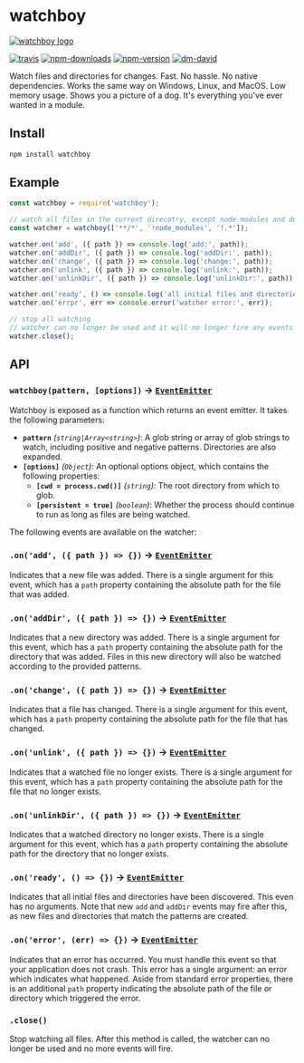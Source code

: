 # watchboy

[![watchboy logo](https://cdn.jsdelivr.net/gh/catdad-experiments/catdad-experiments-org@7005ab/watchboy/logo.jpg)](https://github.com/catdad/watchboy/)

[![travis][travis.svg]][travis.link]
[![npm-downloads][npm-downloads.svg]][npm.link]
[![npm-version][npm-version.svg]][npm.link]
[![dm-david][dm-david.svg]][dm-david.link]

[travis.svg]: https://travis-ci.com/catdad/watchboy.svg?branch=master
[travis.link]: https://travis-ci.com/catdad/watchboy
[npm-downloads.svg]: https://img.shields.io/npm/dm/watchboy.svg
[npm.link]: https://www.npmjs.com/package/watchboy
[npm-version.svg]: https://img.shields.io/npm/v/watchboy.svg
[dm-david.svg]: https://david-dm.org/catdad/watchboy.svg
[dm-david.link]: https://david-dm.org/catdad/watchboy

Watch files and directories for changes. Fast. No hassle. No native dependencies. Works the same way on Windows, Linux, and MacOS. Low memory usage. Shows you a picture of a dog. It's everything you've ever wanted in a module.

## Install

```bash
npm install watchboy
```

## Example

```javascript
const watchboy = require('watchboy');

// watch all files in the current direcotry, except node modules and dotfiles
const watcher = watchboy(['**/*', '!node_modules', '!.*']);

watcher.on('add', ({ path }) => console.log('add:', path));
watcher.on('addDir', ({ path }) => console.log('addDir:', path));
watcher.on('change', ({ path }) => console.log('change:', path));
watcher.on('unlink', ({ path }) => console.log('unlink:', path));
watcher.on('unlinkDir', ({ path }) => console.log('unlinkDir:', path));

watcher.on('ready', () => console.log('all initial files and directories found'));
watcher.on('errpr', err => console.error('watcher error:', err));

// stop all watching
// watcher can no longer be used and it will no longer fire any events
watcher.close();
```

## API

### `watchboy(pattern, [options])` → [`EventEmitter`]

Watchboy is exposed as a function which returns an event emitter. It takes the following parameters:
* **`pattern`** _(`string|Array<string>`)_: A glob string or array of glob strings to watch, including positive and negative patterns. Directories are also expanded.
* **`[options]`** _(`Object`)_: An optional options object, which contains the following properties:
  * **`[cwd = process.cwd()]`** _(`string`)_: The root directory from which to glob.
  * **`[persistent = true]`** _(`boolean`)_: Whether the process should continue to run as long as files are being watched.

The following events are available on the watcher:

### `.on('add', ({ path }) => {})` → [`EventEmitter`]

Indicates that a new file was added. There is a single argument for this event, which has a `path` property containing the absolute path for the file that was added.

### `.on('addDir', ({ path }) => {})` → [`EventEmitter`]

Indicates that a new directory was added. There is a single argument for this event, which has a `path` property containing the absolute path for the directory that was added. Files in this new directory will also be watched according to the provided patterns.

### `.on('change', ({ path }) => {})` → [`EventEmitter`]

Indicates that a file has changed. There is a single argument for this event, which has a `path` property containing the absolute path for the file that has changed.

### `.on('unlink', ({ path }) => {})` → [`EventEmitter`]

Indicates that a watched file no longer exists. There is a single argument for this event, which has a `path` property containing the absolute path for the file that no longer exists.

### `.on('unlinkDir', ({ path }) => {})` → [`EventEmitter`]

Indicates that a watched directory no longer exists. There is a single argument for this event, which has a `path` property containing the absolute path for the directory that no longer exists.

### `.on('ready', () => {})` → [`EventEmitter`]

Indicates that all initial files and directories have been discovered. This even has no arguments. Note that new `add` and `addDir` events may fire after this, as new files and directories that match the patterns are created.

### `.on('error', (err) => {})` → [`EventEmitter`]

Indicates that an error has occurred. You must handle this event so that your application does not crash. This error has a single argument: an error which indicates what happened. Aside from standard error properties, there is an additional `path` property indicating the absolute path of the file or directory which triggered the error.

### `.close()`

Stop watching all files. After this method is called, the watcher can no longer be used and no more events will fire.

[`EventEmitter`]: https://nodejs.org/api/events.html#events_class_eventemitter
